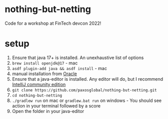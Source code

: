 # nothing-but-netting
Code for a workshop at FinTech devcon 2022!

# setup
1. Ensure that java 17+ is installed. An unexhaustive list of options
  1. `brew install openjdk@17` - mac
  2. `asdf plugin-add java && asdf install` - mac
  3. manual installation from [Oracle](https://docs.oracle.com/en/java/javase/17/install/installation-jdk-microsoft-windows-platforms.html#GUID-3FDCE921-12B3-4CBB-AE43-2F9E6EBD0B09)
2. Ensure that a java-editor is installed. Any editor will do, but I recommend [IntelliJ community edition](https://www.jetbrains.com/idea/download/)
3. `git clone https://github.com/paxosglobal/nothing-but-netting.git`
4. `cd nothing-but-netting`
5. `./gradlew run` on mac or `gradlew.bat run` on windows - You should see action in your terminal followed by a score
6. Open the folder in your java-editor
